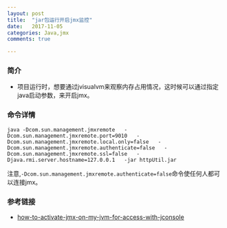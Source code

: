 ```yaml
---
layout: post
title:  "jar包运行开启jmx监控"
date:   2017-11-05
categories: Java,jmx
comments: true

---
```

### 简介
 - 项目运行时，想要通过jvisualvm来观察内存占用情况，这时候可以通过指定java启动参数，来开启jmx。

### 命令详情
```
java -Dcom.sun.management.jmxremote   -Dcom.sun.management.jmxremote.port=9010   -Dcom.sun.management.jmxremote.local.only=false   -Dcom.sun.management.jmxremote.authenticate=false   -Dcom.sun.management.jmxremote.ssl=false   -Djava.rmi.server.hostname=127.0.0.1   -jar httpUtil.jar
```
注意,`-Dcom.sun.management.jmxremote.authenticate=false`命令使任何人都可以连接jmx。
### 参考链接
- [how-to-activate-jmx-on-my-jvm-for-access-with-jconsole](https://stackoverflow.com/questions/856881/how-to-activate-jmx-on-my-jvm-for-access-with-jconsole)